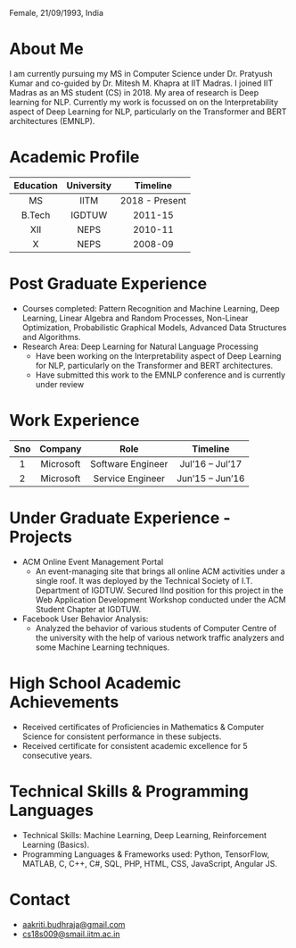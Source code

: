 <head>
 <title> Aakriti Budhraja </title>
 <p> Female, 21/09/1993, India </p>
</head>

# About Me
I am currently pursuing my MS in Computer Science under Dr. Pratyush Kumar and co-guided by Dr. Mitesh M. Khapra at IIT Madras.
I joined IIT Madras as an MS student (CS) in 2018.
My area of research is Deep learning for NLP.
Currently my work is focussed on  on the Interpretability aspect of Deep Learning for NLP, particularly on the Transformer and BERT architectures (EMNLP).

# Academic Profile

| Education   | University   | Timeline   | 
| :-------------: | :-------------: | :-------------: |
| MS      | IITM | 2018 - Present |
| B.Tech      | IGDTUW      | 2011-15 |
| XII | NEPS      | 2010-11 |
| X   | NEPS   | 2008-09 |

# Post Graduate Experience
* Courses completed: Pattern Recognition and Machine Learning, Deep Learning, Linear Algebra and Random Processes, Non-Linear Optimization, Probabilistic Graphical Models, Advanced Data Structures and Algorithms.
* Research Area: Deep Learning for Natural Language Processing
  * Have been working on the Interpretability aspect of Deep Learning for NLP, particularly on the Transformer and BERT architectures.
  * Have submitted this work to the EMNLP conference and is currently under review

# Work Experience

| Sno   | Company   | Role   | Timeline   |
| :-------------: | :-------------: | :-------------: | :-------------: |
| 1   | Microsoft   | Software Engineer    | Jul’16 – Jul’17   |
| 2   | Microsoft   | Service Engineer   | Jun’15 – Jun’16   |

# Under Graduate Experience - Projects
* ACM Online Event Management Portal
  * An event-managing site that brings all online ACM activities under a single roof. It was deployed by the Technical Society of I.T. Department of IGDTUW. Secured IInd position for this project in the Web Application Development Workshop conducted under the ACM Student Chapter at IGDTUW.
* Facebook User Behavior Analysis:
  * Analyzed the behavior of various students of Computer Centre of the university with the help of various network traffic analyzers and some Machine Learning techniques.

# High School Academic Achievements
* Received certificates of Proficiencies in Mathematics & Computer Science for consistent performance in these subjects.
* Received certificate for consistent academic excellence for 5 consecutive years.

# Technical Skills & Programming Languages
* Technical Skills: Machine Learning, Deep Learning, Reinforcement Learning (Basics).
* Programming Languages & Frameworks used: Python, TensorFlow, MATLAB, C, C++, C#, SQL, PHP, HTML, CSS, JavaScript, Angular JS.

# Contact
* aakriti.budhraja@gmail.com
* cs18s009@smail.iitm.ac.in
